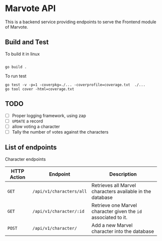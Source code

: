 # Marvote API

This is a backend service providing endpoints to serve the Frontend module of Marvote.

## Build and Test

To build it in linux

```shell

go build .

```

To run test

```
go test -v -p=1 -coverpkg=./... -coverprofile=coverage.txt  ./...
go tool cover -html=coverage.txt
```
## TODO

- [ ] Proper logging framework, using zap
- [ ] `UPDATE` a record
- [ ] allow voting a character
- [ ] Tally the number of votes against the characters

## List of endpoints

Character endpoints

| HTTP Action | Endpoint    | Description|
|-------------|-------------|------------|
| `GET`       | `/api/v1/characters/all` | Retrieves all Marvel characters available in the database |
| `GET`       | `/api/v1/character/:id` | Retrieve one Marvel character given the `id` associated to it. |
| `POST`      | `/api/v1/character/` | Add a new Marvel character into the database |
